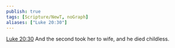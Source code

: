 ```yaml
---
publish: true
tags: [Scripture/NewT, noGraph]
aliases: ["Luke 20:30"]
---
```

[Luke 20:30](https://churchofjesuschrist.org/study/scriptures/nt/luke/20?lang=eng&id=p30#p30) And the second took her to wife, and he died childless.

